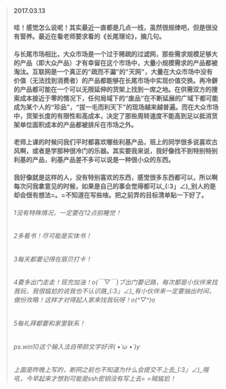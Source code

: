 >#### 2017.03.13
>#### 哇！感觉怎么说呢！其实最近一直都是几点一线，虽然很规律吧，但是很没有营养。最近在看老师要求看的《长尾理论》，摘几句。
>#### 与长尾市场相比，大众市场是一个过于稀疏的过滤网，那些需求规模足够大的产品（即大众产品）才有幸留在这个市场中，大量小规模需求的产品都被淘汰。互联网是一个真正的“疏而不漏”的"天网"，大量在大众市场中没有价值（无法找到消费者）的产品都能够在长尾市场中实现价值交换。再冷僻的产品都可能在一个可以无限延伸的货架上找到一席之地。在供需双方的搜索成本接近于零的情况下，任何局域下的“废品”在不断延展的广域下都可能成为某个人的“珍品”，“拔一毛而利天下”的现场越来越普遍。而在大众市场中，货架长度的有限性和高成本，决定了那些周转速度不能高到足以抵消货架单位面积成本的产品都被排斥在市场之外。
>#### 老师上课的时候问我们平时都喜欢哪些利基产品，班上的同学很多说喜欢古风啊，或者是学那种很冷门的乐器。其实要我来说，我好像找不到特别特别利基的产品，利基产品差不多可以说是一种很小众的东西。
>#### 我好像就是这样的人，没有特别喜欢的东西，感觉很多东西都可以，所以啊每次问我拿意见的时候，如果是自己的事会觉得都可以_(:3」∠)_别人的是却会很有想法=。=不知道在写些啥。把之前弄的目标清单贴一下好了。
> ###### 1没有特殊情况，一定要在12点前睡觉！
> ###### 2多看书！尽可能是实体书！
> ###### 3每天都要记得在扇贝打卡！
> ###### 4要多出门走走！现充加油！o(*￣▽￣*)ブ出门要记路，每次都是小伙伴来找我玩，我很尴尬的说我也不认识路_(:3」∠)_有小伙伴来一定要抽出时间，做份攻略！这样才对得起人家来找我玩呀！o(^▽^)o
> ###### 5每礼拜都要和家里联系！
> ######  ps.win10这个输入法自带颜文字好评( •̀ ω •́ )y
> ###### 上面是昨晚上写的，断网之前也不知道为什么会提交不上去_(:3」∠)_哦吼，今早起来才想到可能是ssh密钥没有写上去= =贼尴尬！
